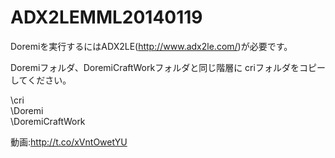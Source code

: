 ADX2LEMML20140119
=================
Doremiを実行するにはADX2LE(http://www.adx2le.com/)が必要です。


Doremiフォルダ、DoremiCraftWorkフォルダと同じ階層に
criフォルダをコピーしてください。


\cri<br>
\Doremi<br>
\DoremiCraftWork<br>

動画:http://t.co/xVntOwetYU
